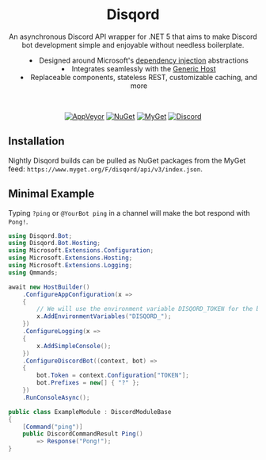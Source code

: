 <div align="center">
    <h1> Disqord </h1>
    <p> An asynchronous Discord API wrapper for .NET 5 that aims to make Discord bot development simple and enjoyable without needless boilerplate. </p>
    <ul style="list-style-position: inside">
        <li>
            Designed around Microsoft's <a href="https://docs.microsoft.com/en-us/dotnet/core/extensions/dependency-injection">dependency injection</a> abstractions
        </li>
        <li>
            Integrates seamlessly with the <a href="https://docs.microsoft.com/en-us/dotnet/core/extensions/generic-host">Generic Host</a>
        </li>
        <li>
            Replaceable components, stateless REST, customizable caching, and more
        </li>
    </ul>
<br>

[![AppVeyor](https://img.shields.io/appveyor/build/Quahu/Disqord/master?style=flat-square&label=AppVeyor&logo=appveyor)](https://ci.appveyor.com/project/Quahu/disqord)
[![NuGet](https://img.shields.io/nuget/v/Disqord.svg?style=flat-square&label=NuGet&logo=nuget&color=blue)](https://www.nuget.org/packages/Disqord/)
[![MyGet](https://img.shields.io/myget/disqord/vpre/Disqord.svg?style=flat-square&label=MyGet&logo=nuget&color=darkorchid)](https://www.myget.org/feed/disqord/package/nuget/Disqord)
[![Discord](https://img.shields.io/discord/416256456505950215.svg?style=flat-square&label=Discord&logo=discord&color=738ADB)](https://discord.gg/eUMSXGZ)
</div>

## Installation
Nightly Disqord builds can be pulled as NuGet packages from the MyGet feed: `https://www.myget.org/F/disqord/api/v3/index.json`.

## Minimal Example
Typing `?ping` or `@YourBot ping` in a channel will make the bot respond with `Pong!`.
```cs
using Disqord.Bot;
using Disqord.Bot.Hosting;
using Microsoft.Extensions.Configuration;
using Microsoft.Extensions.Hosting;
using Microsoft.Extensions.Logging;
using Qmmands;

await new HostBuilder()
    .ConfigureAppConfiguration(x =>
    {
        // We will use the environment variable DISQORD_TOKEN for the bot token.
        x.AddEnvironmentVariables("DISQORD_");
    })
    .ConfigureLogging(x =>
    {
        x.AddSimpleConsole();
    })
    .ConfigureDiscordBot((context, bot) =>
    {
        bot.Token = context.Configuration["TOKEN"];
        bot.Prefixes = new[] { "?" };
    })
    .RunConsoleAsync();

public class ExampleModule : DiscordModuleBase
{
    [Command("ping")]
    public DiscordCommandResult Ping()
        => Response("Pong!");
}

```
